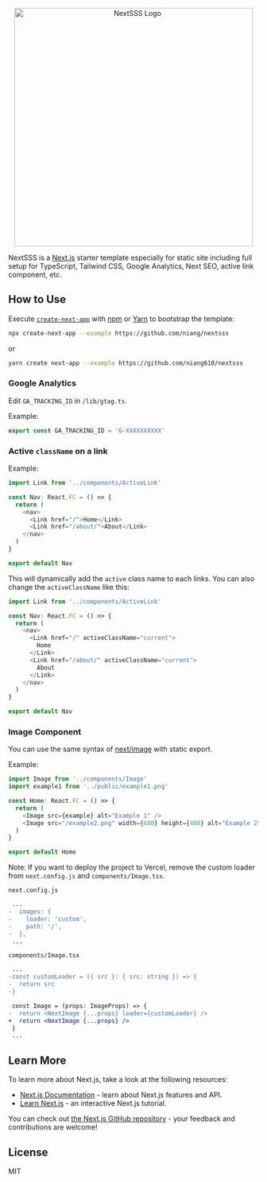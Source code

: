 <div align="center">
  <p><img width="480" alt="NextSSS Logo" src="https://user-images.githubusercontent.com/5457539/151701924-cbdf9ff8-3e9b-4e5c-b036-43e1ec0bbbef.png"></p>
</div>

NextSSS is a [Next.js](https://nextjs.org/) starter template especially for static site including full setup for TypeScript, Tailwind CSS, Google Analytics, Next SEO, active link component, etc.

## How to Use

Execute [`create-next-app`](https://github.com/vercel/next.js/tree/canary/packages/create-next-app) with [npm](https://docs.npmjs.com/cli/init) or [Yarn](https://yarnpkg.com/lang/en/docs/cli/create/) to bootstrap the template:

```bash
npx create-next-app --example https://github.com/niang/nextsss
```

or

```bash
yarn create next-app --example https://github.com/niang610/nextsss
```

### Google Analytics

Edit `GA_TRACKING_ID` in `/lib/gtag.ts`.

Example:

```ts
export const GA_TRACKING_ID = 'G-XXXXXXXXXX'
```

### Active `className` on a link

Example:

```ts
import Link from '../components/ActiveLink'

const Nav: React.FC = () => {
  return (
    <nav>
      <Link href="/">Home</Link>
      <Link href="/about/">About</Link>
    </nav>
  )
}

export default Nav
```

This will dynamically add the `active` class name to each links. You can also change the `activeClassName` like this:

```ts
import Link from '../components/ActiveLink'

const Nav: React.FC = () => {
  return (
    <nav>
      <Link href="/" activeClassName="current">
        Home
      </Link>
      <Link href="/about/" activeClassName="current">
        About
      </Link>
    </nav>
  )
}

export default Nav
```

### Image Component

You can use the same syntax of [next/image](https://nextjs.org/docs/api-reference/next/image) with static export.

Example:

```ts
import Image from '../components/Image'
import example1 from '../public/example1.png'

const Home: React.FC = () => {
  return (
    <Image src={example} alt="Example 1" />
    <Image src="/example2.png" width={600} height={400} alt="Example 2" />
  )
}

export default Home
```

Note: If you want to deploy the project to Vercel, remove the custom loader from `next.config.js` and `components/Image.tsx`.

`next.config.js`

```diff
 ...
-  images: {
-    loader: 'custom',
-    path: '/',
-  },
 ...
```

`components/Image.tsx`

```diff
 ...
-const customLoader = ({ src }: { src: string }) => {
-  return src
-}

 const Image = (props: ImageProps) => {
-  return <NextImage {...props} loader={customLoader} />
+  return <NextImage {...props} />
 }
 ...
```

## Learn More

To learn more about Next.js, take a look at the following resources:

- [Next.js Documentation](https://nextjs.org/docs) - learn about Next.js features and API.
- [Learn Next.js](https://nextjs.org/learn) - an interactive Next.js tutorial.

You can check out [the Next.js GitHub repository](https://github.com/vercel/next.js/) - your feedback and contributions are welcome!

## License

MIT
